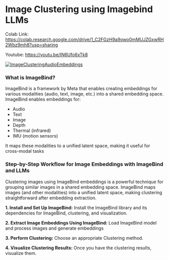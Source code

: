 # Image Clustering using Imagebind LLMs

Colab Link: https://colab.research.google.com/drive/1_C2FGzH9a9owo0mMUJZGxwRH2Wbz9mh8?usp=sharing 

Youtube: https://youtu.be/IN6Ufo6xTk8 

[![ImageClusteringAudioEmbeddings](https://img.youtube.com/vi/IN6Ufo6xTk8/0.jpg)](https://www.youtube.com/watch?v=IN6Ufo6xTk8) 

### What is ImageBind?

ImageBind is a framework by Meta that enables creating embeddings for various modalities (audio, text, image, etc.) into a shared embedding space. ImageBind enables embeddings for:

* Audio
* Text
* Image
* Depth
* Thermal (infrared)
* IMU (motion sensors)

It maps these modalities to a unified latent space, making it useful for cross-modal tasks

### Step-by-Step Workflow for Image Embeddings with ImageBind and LLMs

Clustering images using ImageBind embeddings is a powerful technique for grouping similar images in a shared embedding space. ImageBind maps images (and other modalities) into a unified latent space, making clustering straightforward after embedding extraction.

**1. Install and Set Up ImageBind:** Install the ImageBind library and its dependencies for ImageBind, clustering, and visualization.

**2. Extract Image Embeddings Using ImageBind:** Load ImageBind model and process images and generate embeddings

**3. Perform Clustering:** Choose an appropriate Clustering method.

**4. Visualize Clustering Results:** Once you have the clustering results, visualize them.
